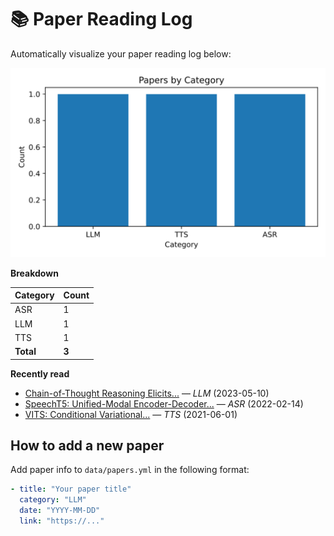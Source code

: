 # 📚 Paper Reading Log

Automatically visualize your paper reading log below:

<!--CHART_START-->
![Category chart](assets/category_counts.svg)


**Breakdown**

| Category | Count |
|---|---|
| ASR | 1 |
| LLM | 1 |
| TTS | 1 |
| **Total** | **3** |

**Recently read**

- [Chain-of-Thought Reasoning Elicits...](https://arxiv.org/abs/xxxx.xxxx) — *LLM* (2023-05-10)
- [SpeechT5: Unified-Modal Encoder-Decoder...](https://arxiv.org/abs/xxxx.xxxx) — *ASR* (2022-02-14)
- [VITS: Conditional Variational...](https://arxiv.org/abs/xxxx.xxxx) — *TTS* (2021-06-01)
<!--CHART_END-->

## How to add a new paper

Add paper info to `data/papers.yml` in the following format:

```yaml
- title: "Your paper title"
  category: "LLM"
  date: "YYYY-MM-DD"
  link: "https://..."
```
